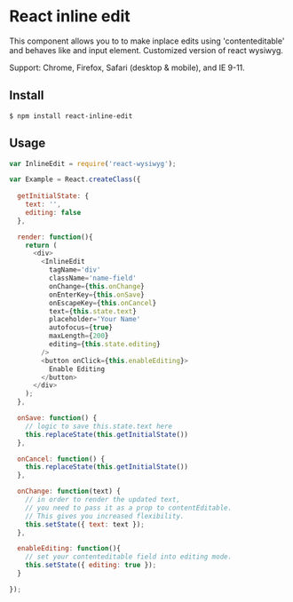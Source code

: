 # React inline edit

This component allows you to to make inplace edits using 'contenteditable' and behaves like and input element.
Customized version of react wysiwyg.

Support: Chrome, Firefox, Safari (desktop & mobile), and IE 9-11.

## Install

```
$ npm install react-inline-edit
```

## Usage

```javascript
var InlineEdit = require('react-wysiwyg');

var Example = React.createClass({
  
  getInitialState: {
    text: '',
    editing: false
  },

  render: function(){
    return (
      <div>
        <InlineEdit
          tagName='div'
          className='name-field'
          onChange={this.onChange}
          onEnterKey={this.onSave}
          onEscapeKey={this.onCancel}
          text={this.state.text}
          placeholder='Your Name'
          autofocus={true}
          maxLength={200}
          editing={this.state.editing}
        />
        <button onClick={this.enableEditing}>
          Enable Editing
        </button>
      </div>
    );
  },

  onSave: function() {
    // logic to save this.state.text here
    this.replaceState(this.getInitialState())
  },

  onCancel: function() {
    this.replaceState(this.getInitialState())
  },

  onChange: function(text) {
    // in order to render the updated text,
    // you need to pass it as a prop to contentEditable.
    // This gives you increased flexibility.
    this.setState({ text: text });
  },

  enableEditing: function(){
    // set your contenteditable field into editing mode.
    this.setState({ editing: true });
  }

});
```
